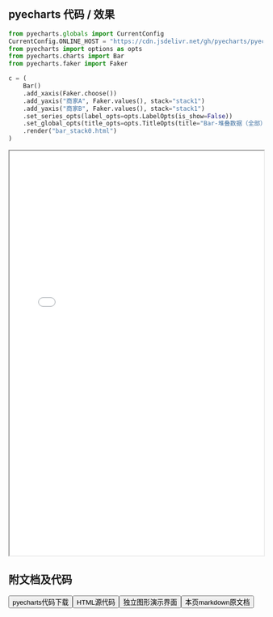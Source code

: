 
## pyecharts 代码 / 效果

```python
from pyecharts.globals import CurrentConfig
CurrentConfig.ONLINE_HOST = "https://cdn.jsdelivr.net/gh/pyecharts/pyecharts-assets@latest/assets/"
from pyecharts import options as opts
from pyecharts.charts import Bar
from pyecharts.faker import Faker

c = (
    Bar()
    .add_xaxis(Faker.choose())
    .add_yaxis("商家A", Faker.values(), stack="stack1")
    .add_yaxis("商家B", Faker.values(), stack="stack1")
    .set_series_opts(label_opts=opts.LabelOpts(is_show=False))
    .set_global_opts(title_opts=opts.TitleOpts(title="Bar-堆叠数据（全部）"))
    .render("bar_stack0.html")
)
```

<iframe width="100%" height="800px" src="/pyecharts/Bar/bar_stack0.html"></iframe>

## 附文档及代码

<a href="https://cdn.jsdelivr.net/gh/wfy-belief/python/docs/pyecharts/Bar/bar_stack0.py"><button class="mybutton">pyecharts代码下载</button></a><a href="https://cdn.jsdelivr.net/gh/wfy-belief/python/docs/pyecharts/Bar/bar_stack0.html"><button class="mybutton">HTML源代码</button></a><a href="https://python.wfyblog.cn/pyecharts/Bar/bar_stack0.html"><button class="mybutton">独立图形演示界面</button></a><a href="https://cdn.jsdelivr.net/gh/wfy-belief/python/docs/pyecharts/Bar/bar_stack0.md"><button class="mybutton">本页markdown原文档</button></a>
